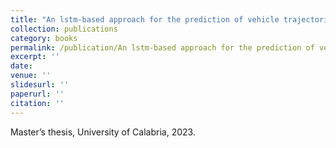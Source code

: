 ```yaml
---
title: "An lstm-based approach for the prediction of vehicle trajectories in the smart city environment"
collection: publications
category: books
permalink: /publication/An lstm-based approach for the prediction of vehicle trajectories in the smart city environment
excerpt: ''
date: 
venue: ''
slidesurl: ''
paperurl: ''
citation: ''
---
```

Master’s thesis, University of Calabria, 2023.